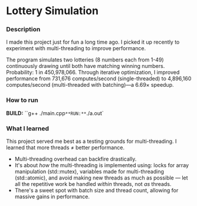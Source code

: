# Lottery Simulation

### Description

I made this project just for fun a long time ago. I picked it up recently to experiment with multi-threading to improve performance.

The program simulates two lotteries (8 numbers each from 1-49) continuously drawing until both have matching winning numbers. Probability: 1 in 450,978,066. Through iterative optimization, I improved performance from 731,676 computes/second (single-threaded) to 4,896,160 computes/second (multi-threaded with batching)—a 6.69× speedup.

### How to run

**BUILD:**
``g++ ./main.cpp`
**RUN:**
`./a.out`

### What I learned

This project served me best as a testing grounds for multi-threading. I learned that more threads ≠ better performance.

- Multi-threading overhead can backfire drastically.
- It's about _how_ the multi-threading is implemented using: locks for array manipulation (std::mutex), variables made for multi-threading (std::atomic), and avoid making new threads as much as possible — let all the repetitive work be handled _within_ threads, not _as_ threads.
- There's a sweet spot with batch size and thread count, allowing for massive gains in performance.

```

```
